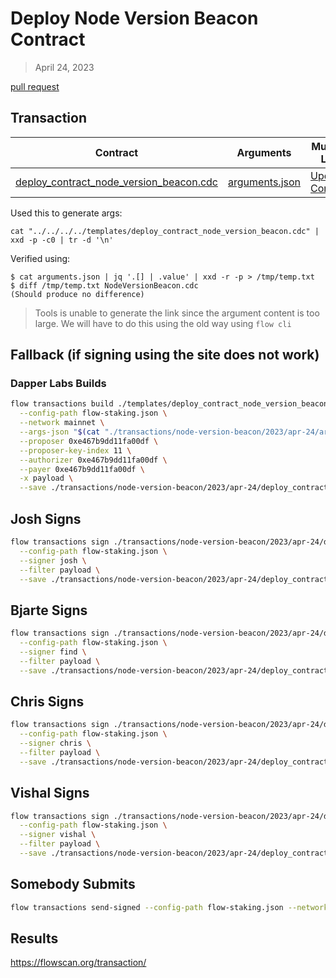 # Deploy Node Version Beacon Contract

> April 24, 2023

[pull request](https://github.com/onflow/service-account/pull/235)

## Transaction


| Contract                                                                                           | Arguments                                                                                      | Multisig Link   | Transaction |
|----------------------------------------------------------------------------------------------------|------------------------------------------------------------------------------------------------|-----------------|-------------|
| [deploy_contract_node_version_beacon.cdc](../../../../templates/deploy_contract_node_version_beacon.cdc) | [arguments.json](./arguments.json) | [Update Contract](https://flow-multisig-git-service-account-onflow.vercel.app/mainnet) | [Sealed Transaction](https://flowscan.org/transaction/) |



Used this to generate args:

`cat "../../../../templates/deploy_contract_node_version_beacon.cdc" | xxd -p -c0 | tr -d '\n'`

Verified using:
```
$ cat arguments.json | jq '.[] | .value' | xxd -r -p > /tmp/temp.txt
$ diff /tmp/temp.txt NodeVersionBeacon.cdc
(Should produce no difference)
```

> Tools is unable to generate the link since the argument content is too large. We will have to do this using the old way using `flow cli`

## Fallback (if signing using the site does not work)
### Dapper Labs Builds

```sh
flow transactions build ./templates/deploy_contract_node_version_beacon.cdc \
  --config-path flow-staking.json \
  --network mainnet \
  --args-json "$(cat "./transactions/node-version-beacon/2023/apr-24/arguments.json")" \
  --proposer 0xe467b9dd11fa00df \
  --proposer-key-index 11 \
  --authorizer 0xe467b9dd11fa00df \
  --payer 0xe467b9dd11fa00df \
  -x payload \
  --save ./transactions/node-version-beacon/2023/apr-24/deploy_contract_node_version_beacon_apr_24-unsigned.rlp
```

## Josh Signs

```sh
flow transactions sign ./transactions/node-version-beacon/2023/apr-24/deploy_contract_node_version_beacon-apr-24-unsigned.rlp \
  --config-path flow-staking.json \
  --signer josh \
  --filter payload \
  --save ./transactions/node-version-beacon/2023/apr-24/deploy_contract_node_version_beacon-apr-24-sig-1.rlp
```

## Bjarte Signs

```sh
flow transactions sign ./transactions/node-version-beacon/2023/apr-24/deploy_contract_node_version_beacon-apr-24-sig-1.rlp \
  --config-path flow-staking.json \
  --signer find \
  --filter payload \
  --save ./transactions/node-version-beacon/2023/apr-24/deploy_contract_node_version_beacon-apr-24-sig-2.rlp
```

## Chris Signs

```sh
flow transactions sign ./transactions/node-version-beacon/2023/apr-24/deploy_contract_node_version_beacon-apr-24-sig-2.rlp \
  --config-path flow-staking.json \
  --signer chris \
  --filter payload \
  --save ./transactions/node-version-beacon/2023/apr-24/deploy_contract_node_version_beacon-apr-24-sig-3.rlp
```

## Vishal Signs

```sh
flow transactions sign ./transactions/node-version-beacon/2023/apr-24/deploy_contract_node_version_beacon-apr-24-sig-3.rlp \
  --config-path flow-staking.json \
  --signer vishal \
  --filter payload \
  --save ./transactions/node-version-beacon/2023/apr-24/deploy_contract_node_version_beacon-apr-24-sig-4.rlp
```

## Somebody Submits

```sh
flow transactions send-signed --config-path flow-staking.json --network mainnet ./transactions/node-version-beacon/2023/apr-24/deploy_contract_node_version_beacon-apr-24-sig-4.rlp
```

## Results

https://flowscan.org/transaction/